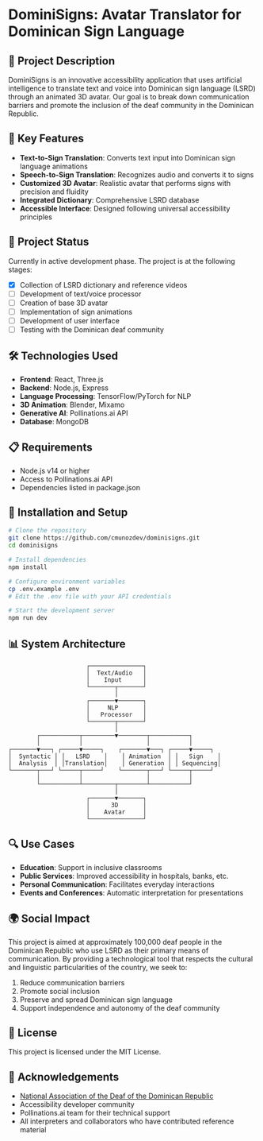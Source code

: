 # DominiSigns: Avatar Translator for Dominican Sign Language

## 📝 Project Description

DominiSigns is an innovative accessibility application that uses artificial intelligence to translate text and voice into Dominican sign language (LSRD) through an animated 3D avatar. Our goal is to break down communication barriers and promote the inclusion of the deaf community in the Dominican Republic.

## 🌟 Key Features

- **Text-to-Sign Translation**: Converts text input into Dominican sign language animations
- **Speech-to-Sign Translation**: Recognizes audio and converts it to signs
- **Customized 3D Avatar**: Realistic avatar that performs signs with precision and fluidity
- **Integrated Dictionary**: Comprehensive LSRD database
- **Accessible Interface**: Designed following universal accessibility principles

## 🚀 Project Status

Currently in active development phase. The project is at the following stages:

- [x] Collection of LSRD dictionary and reference videos
- [ ] Development of text/voice processor
- [ ] Creation of base 3D avatar
- [ ] Implementation of sign animations
- [ ] Development of user interface
- [ ] Testing with the Dominican deaf community

## 🛠️ Technologies Used

- **Frontend**: React, Three.js
- **Backend**: Node.js, Express
- **Language Processing**: TensorFlow/PyTorch for NLP
- **3D Animation**: Blender, Mixamo
- **Generative AI**: Pollinations.ai API
- **Database**: MongoDB

## 📋 Requirements

- Node.js v14 or higher
- Access to Pollinations.ai API
- Dependencies listed in package.json

## 🔧 Installation and Setup

```bash
# Clone the repository
git clone https://github.com/cmunozdev/dominisigns.git
cd dominisigns

# Install dependencies
npm install

# Configure environment variables
cp .env.example .env
# Edit the .env file with your API credentials

# Start the development server
npm run dev
```

## 📊 System Architecture

```
                      ┌───────────────┐
                      │  Text/Audio   │
                      │    Input      │
                      └───────┬───────┘
                              │
                      ┌───────▼───────┐
                      │     NLP       │
                      │   Processor   │
                      └───────┬───────┘
                              │
        ┌───────────┬─────────▼────────┬───────────┐
        │           │                  │           │
┌───────▼───┐ ┌─────▼─────┐    ┌───────▼───┐ ┌─────▼─────┐
│  Syntactic │ │   LSRD    │    │ Animation  │ │   Sign    │
│  Analysis  │ │Translation│    │ Generation │ │ Sequencing│
└───────┬───┘ └─────┬─────┘    └───────┬───┘ └─────┬─────┘
        │           │                  │           │
        └───────────┴─────────┬────────┴───────────┘
                              │
                      ┌───────▼───────┐
                      │      3D       │
                      │    Avatar     │
                      └───────────────┘
```

## 🔍 Use Cases

- **Education**: Support in inclusive classrooms
- **Public Services**: Improved accessibility in hospitals, banks, etc.
- **Personal Communication**: Facilitates everyday interactions
- **Events and Conferences**: Automatic interpretation for presentations

## 🌍 Social Impact

This project is aimed at approximately 100,000 deaf people in the Dominican Republic who use LSRD as their primary means of communication. By providing a technological tool that respects the cultural and linguistic particularities of the country, we seek to:

1. Reduce communication barriers
2. Promote social inclusion
3. Preserve and spread Dominican sign language
4. Support independence and autonomy of the deaf community


## 📜 License

This project is licensed under the MIT License.

## 🙏 Acknowledgements

- [National Association of the Deaf of the Dominican Republic](https://ansordo.org)
- Accessibility developer community
- Pollinations.ai team for their technical support
- All interpreters and collaborators who have contributed reference material
